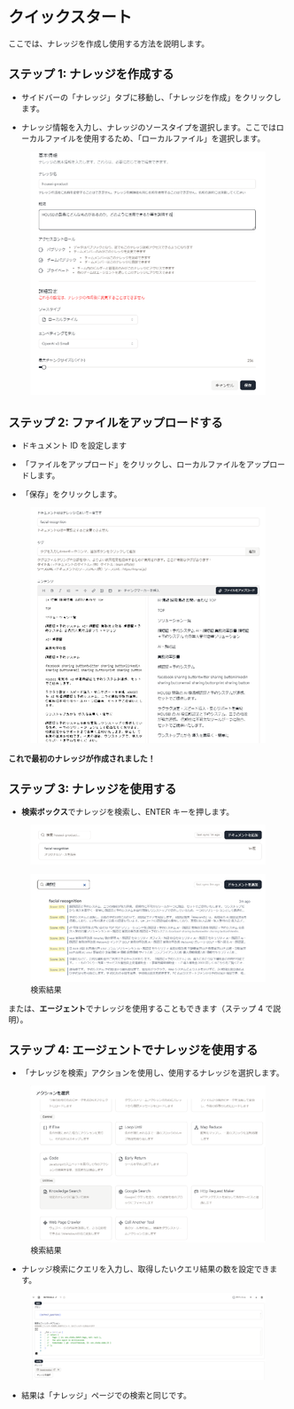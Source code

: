 # クイックスタート

ここでは、ナレッジを作成し使用する方法を説明します。

## ステップ 1: ナレッジを作成する

- サイドバーの「ナレッジ」タブに移動し、「ナレッジを作成」をクリックします。

- ナレッジ情報を入力し、ナレッジのソースタイプを選択します。ここではローカルファイルを使用するため、「ローカルファイル」を選択します。

<figure><img src="../images/screenshot-20240628-110133.png" alt=""></figure>

## ステップ 2: ファイルをアップロードする

- ドキュメント ID を設定します

- 「ファイルをアップロード」をクリックし、ローカルファイルをアップロードします。

<!-- - アップロードが完了すると、ファイルに一意のドキュメント ID が生成されます。 -->

- 「保存」をクリックします。

<figure><img src="../images/screenshot-20240628-131203.png" alt=""></figure>

**これで最初のナレッジが作成されました！**

## ステップ 3: ナレッジを使用する

- **検索ボックス**でナレッジを検索し、ENTER キーを押します。

<figure><img src="../images/screenshot-20240628-131523.png" alt=""></figure>

<figure><img src="../images/screenshot-20240628-131722.png" alt=""><figcaption>検索結果</figcaption></figure>

または、**エージェント**でナレッジを使用することもできます（ステップ 4 で説明）。

## ステップ 4: エージェントでナレッジを使用する

- 「ナレッジを検索」アクションを使用し、使用するナレッジを選択します。

<figure><img src="../images/screenshot-20240628-133221.png" alt=""><figcaption>検索結果</figcaption></figure>

- ナレッジ検索にクエリを入力し、取得したいクエリ結果の数を設定できます。

<figure><img src="../images/screenshot-20240628-133430.png" alt=""></figure>

- 結果は「ナレッジ」ページでの検索と同じです。
